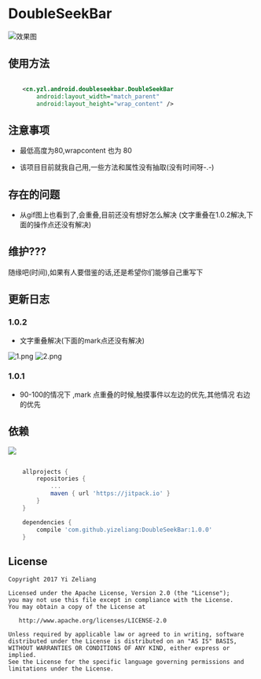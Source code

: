 # DoubleSeekBar

![效果图](https://i.loli.net/2018/01/10/5a55b852c4abe.gif)

## 使用方法

```xml

    <cn.yzl.android.doubleseekbar.DoubleSeekBar
        android:layout_width="match_parent"
        android:layout_height="wrap_content" />

```

## 注意事项


- 最低高度为80,wrapcontent 也为 80

- 该项目目前就我自己用,一些方法和属性没有抽取(没有时间呀-.-)

## 存在的问题


- 从gif图上也看到了,会重叠,目前还没有想好怎么解决 (文字重叠在1.0.2解决,下面的操作点还没有解决)


## 维护???


随缘吧(时间),如果有人要借鉴的话,还是希望你们能够自己重写下

## 更新日志


### 1.0.2

- 文字重叠解决(下面的mark点还没有解决)

![1.png](https://i.loli.net/2018/01/10/5a55e3afa24c7.png)
![2.png](https://i.loli.net/2018/01/10/5a55e3afafe64.png)

### 1.0.1

- 90-100的情况下 ,mark 点重叠的时候,触摸事件以左边的优先,其他情况 右边的优先


## 依赖

[![](https://jitpack.io/v/yizeliang/DoubleSeekBar.svg)](https://jitpack.io/#yizeliang/DoubleSeekBar)

```gradle

	allprojects {
		repositories {
			...
			maven { url 'https://jitpack.io' }
		}
	}

	dependencies {
    	compile 'com.github.yizeliang:DoubleSeekBar:1.0.0'
    }

```


## License

    Copyright 2017 Yi Zeliang

    Licensed under the Apache License, Version 2.0 (the "License");
    you may not use this file except in compliance with the License.
    You may obtain a copy of the License at

       http://www.apache.org/licenses/LICENSE-2.0

    Unless required by applicable law or agreed to in writing, software
    distributed under the License is distributed on an "AS IS" BASIS,
    WITHOUT WARRANTIES OR CONDITIONS OF ANY KIND, either express or implied.
    See the License for the specific language governing permissions and
    limitations under the License.



